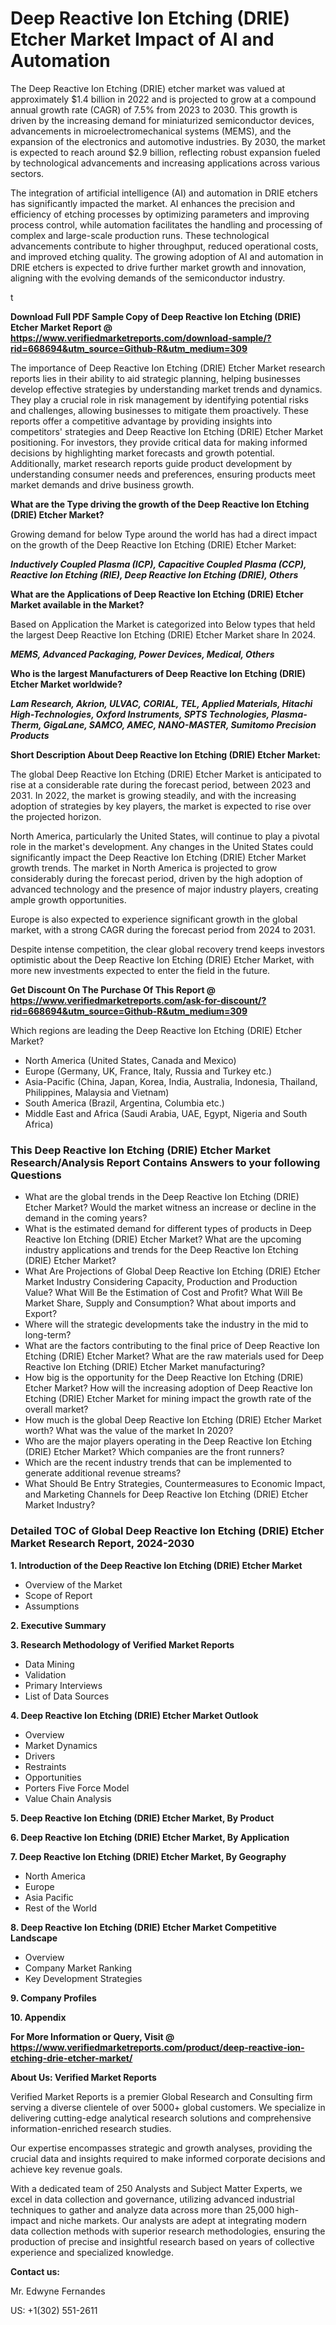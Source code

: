<meta name="title" content="Global Deep Reactive Ion Etching (DRIE) Etcher Market Impact of AI and Automation"><meta name="description" content="The Deep Reactive Ion Etching (DRIE) etcher market was valued at approximately $1.4 billion in 2022 and is projected to grow at a compound annual growth rate (CAGR) of"><meta name="title" content="Deep Reactive Ion Etching (DRIE) Etcher Market Size, Share, Scope, Trends, Growth, Opportunities, Analysis, Forecast"><h1>Deep Reactive Ion Etching (DRIE) Etcher Market Impact of AI and Automation</h1><p>The Deep Reactive Ion Etching (DRIE) etcher market was valued at approximately $1.4 billion in 2022 and is projected to grow at a compound annual growth rate (CAGR) of 7.5% from 2023 to 2030. This growth is driven by the increasing demand for miniaturized semiconductor devices, advancements in microelectromechanical systems (MEMS), and the expansion of the electronics and automotive industries. By 2030, the market is expected to reach around $2.9 billion, reflecting robust expansion fueled by technological advancements and increasing applications across various sectors.</p><p>The integration of artificial intelligence (AI) and automation in DRIE etchers has significantly impacted the market. AI enhances the precision and efficiency of etching processes by optimizing parameters and improving process control, while automation facilitates the handling and processing of complex and large-scale production runs. These technological advancements contribute to higher throughput, reduced operational costs, and improved etching quality. The growing adoption of AI and automation in DRIE etchers is expected to drive further market growth and innovation, aligning with the evolving demands of the semiconductor industry.</p>t</p><p id="" class=""><strong>Download Full PDF Sample Copy of Deep Reactive Ion Etching (DRIE) Etcher Market Report @ <a href="https://www.verifiedmarketreports.com/download-sample/?rid=668694&utm_source=Github-R&utm_medium=309" target="_blank">https://www.verifiedmarketreports.com/download-sample/?rid=668694&utm_source=Github-R&utm_medium=309</a></strong></p><p>The importance of&nbsp;Deep Reactive Ion Etching (DRIE) Etcher Market research reports lies in their ability to aid strategic planning, helping businesses develop effective strategies by understanding market trends and dynamics. They play a crucial role in risk management by identifying potential risks and challenges, allowing businesses to mitigate them proactively. These reports offer a competitive advantage by providing insights into competitors' strategies and Deep Reactive Ion Etching (DRIE) Etcher Market positioning. For investors, they provide critical data for making informed decisions by highlighting market forecasts and growth potential. Additionally, market research reports guide product development by understanding consumer needs and preferences, ensuring products meet market demands and drive business growth.</p><p><strong>What are the&nbsp;Type driving the growth of the Deep Reactive Ion Etching (DRIE) Etcher Market?</strong></p><p id="" class="">Growing demand for below Type around the world has had a direct impact on the growth of the Deep Reactive Ion Etching (DRIE) Etcher Market:</p><em><strong>Inductively Coupled Plasma (ICP), Capacitive Coupled Plasma (CCP), Reactive Ion Etching (RIE), Deep Reactive Ion Etching (DRIE), Others</strong></em></p><strong>What are the&nbsp;Applications&nbsp;of Deep Reactive Ion Etching (DRIE) Etcher Market available in the Market?</strong></p><p id="" class="">Based on Application the Market is categorized into Below types that held the largest Deep Reactive Ion Etching (DRIE) Etcher Market share In 2024.</p><em><strong>MEMS, Advanced Packaging, Power Devices, Medical, Others</strong></em></p><strong>Who is the largest Manufacturers of Deep Reactive Ion Etching (DRIE) Etcher Market worldwide?</strong></p><p><em><strong>Lam Research, Akrion, ULVAC, CORIAL, TEL, Applied Materials, Hitachi High-Technologies, Oxford Instruments, SPTS Technologies, Plasma-Therm, GigaLane, SAMCO, AMEC, NANO-MASTER, Sumitomo Precision Products</strong></em></p><p id="" class=""><strong>Short Description About Deep Reactive Ion Etching (DRIE) Etcher Market:</strong></p><p>The global Deep Reactive Ion Etching (DRIE) Etcher Market is anticipated to rise at a considerable rate during the forecast period, between 2023 and 2031. In 2022, the market is growing steadily, and with the increasing adoption of strategies by key players, the market is expected to rise over the projected horizon.</p><p>North America, particularly the United States, will continue to play a pivotal role in the market's development. Any changes in the United States could significantly impact the Deep Reactive Ion Etching (DRIE) Etcher Market growth trends. The market in North America is projected to grow considerably during the forecast period, driven by the high adoption of advanced technology and the presence of major industry players, creating ample growth opportunities.</p><p>Europe is also expected to experience significant growth in the global market, with a strong CAGR during the forecast period from 2024 to 2031.</p><p>Despite intense competition, the clear global recovery trend keeps investors optimistic about the Deep Reactive Ion Etching (DRIE) Etcher Market, with more new investments expected to enter the field in the future.</p><p id="" class=""><strong>Get Discount On The Purchase Of This Report @ <a href="https://www.verifiedmarketreports.com/ask-for-discount/?rid=668694&utm_source=Github-R&utm_medium=309" target="_blank">https://www.verifiedmarketreports.com/ask-for-discount/?rid=668694&utm_source=Github-R&utm_medium=309</a></strong></p>Which regions are leading the Deep Reactive Ion Etching (DRIE) Etcher Market?</p><ul><li>North America (United States, Canada and Mexico)</li><li>Europe (Germany, UK, France, Italy, Russia and Turkey etc.)</li><li>Asia-Pacific (China, Japan, Korea, India, Australia, Indonesia, Thailand, Philippines, Malaysia and Vietnam)</li><li>South America (Brazil, Argentina, Columbia etc.)</li><li>Middle East and Africa (Saudi Arabia, UAE, Egypt, Nigeria and South Africa)</li></ul><h3 id="" class="">This Deep Reactive Ion Etching (DRIE) Etcher Market Research/Analysis Report Contains Answers to your following Questions</h3><ul><li>What are the global trends in the Deep Reactive Ion Etching (DRIE) Etcher Market? Would the market witness an increase or decline in the demand in the coming years?</li><li>What is the estimated demand for different types of products in Deep Reactive Ion Etching (DRIE) Etcher Market? What are the upcoming industry applications and trends for the Deep Reactive Ion Etching (DRIE) Etcher Market?</li><li>What Are Projections of Global Deep Reactive Ion Etching (DRIE) Etcher Market Industry Considering Capacity, Production and Production Value? What Will Be the Estimation of Cost and Profit? What Will Be Market Share, Supply and Consumption? What about imports and Export?</li><li>Where will the strategic developments take the industry in the mid to long-term?</li><li>What are the factors contributing to the final price of Deep Reactive Ion Etching (DRIE) Etcher Market? What are the raw materials used for Deep Reactive Ion Etching (DRIE) Etcher Market manufacturing?</li><li>How big is the opportunity for the Deep Reactive Ion Etching (DRIE) Etcher Market? How will the increasing adoption of Deep Reactive Ion Etching (DRIE) Etcher Market for mining impact the growth rate of the overall market?</li><li>How much is the global Deep Reactive Ion Etching (DRIE) Etcher Market worth? What was the value of the market In 2020?</li><li>Who are the major players operating in the Deep Reactive Ion Etching (DRIE) Etcher Market? Which companies are the front runners?</li><li>Which are the recent industry trends that can be implemented to generate additional revenue streams?</li><li>What Should Be Entry Strategies, Countermeasures to Economic Impact, and Marketing Channels for Deep Reactive Ion Etching (DRIE) Etcher Market Industry?</li></ul><h3 id="" class="">Detailed TOC of Global Deep Reactive Ion Etching (DRIE) Etcher Market Research Report, 2024-2030</h3><p id="" class=""><strong>1. Introduction of the Deep Reactive Ion Etching (DRIE) Etcher Market</strong></p><ul><li>Overview of the Market</li><li>Scope of Report</li><li>Assumptions</li></ul><p id="" class=""><strong>2. Executive Summary</strong></p><p id="" class=""><strong>3. Research Methodology of Verified Market Reports</strong></p><ul><li>Data Mining</li><li>Validation</li><li>Primary Interviews</li><li>List of Data Sources</li></ul><p id="" class=""><strong>4. Deep Reactive Ion Etching (DRIE) Etcher Market Outlook</strong></p><ul><li>Overview</li><li>Market Dynamics</li><li>Drivers</li><li>Restraints</li><li>Opportunities</li><li>Porters Five Force Model</li><li>Value Chain Analysis</li></ul><p id="" class=""><strong>5. Deep Reactive Ion Etching (DRIE) Etcher Market, By Product</strong></p><p id="" class=""><strong>6. Deep Reactive Ion Etching (DRIE) Etcher Market, By Application</strong></p><p id="" class=""><strong>7. Deep Reactive Ion Etching (DRIE) Etcher Market, By Geography</strong></p><ul><li>North America</li><li>Europe</li><li>Asia Pacific</li><li>Rest of the World</li></ul><p id="" class=""><strong>8. Deep Reactive Ion Etching (DRIE) Etcher Market Competitive Landscape</strong></p><ul><li>Overview</li><li>Company Market Ranking</li><li>Key Development Strategies</li></ul><p id="" class=""><strong>9. Company Profiles</strong></p><p id="" class=""><strong>10. Appendix</strong></p><p id="" class=""><strong>For More Information or Query, Visit @ <a href="https://www.verifiedmarketreports.com/product/deep-reactive-ion-etching-drie-etcher-market/" target="_blank">https://www.verifiedmarketreports.com/product/deep-reactive-ion-etching-drie-etcher-market/</a></strong></p><p id="" class=""><strong>About Us: Verified Market Reports</strong></p><p id="" class="">Verified Market Reports is a premier Global Research and Consulting firm serving a diverse clientele of over 5000+ global customers. We specialize in delivering cutting-edge analytical research solutions and comprehensive information-enriched research studies.</p><p id="" class="">Our expertise encompasses strategic and growth analyses, providing the crucial data and insights required to make informed corporate decisions and achieve key revenue goals.</p><p id="" class="">With a dedicated team of 250 Analysts and Subject Matter Experts, we excel in data collection and governance, utilizing advanced industrial techniques to gather and analyze data across more than 25,000 high-impact and niche markets. Our analysts are adept at integrating modern data collection methods with superior research methodologies, ensuring the production of precise and insightful research based on years of collective experience and specialized knowledge.</p><p id="" class=""><strong>Contact us:</strong></p><p id="" class="">Mr. Edwyne Fernandes</p><p id="" class="">US: +1(302) 551-2611</p>